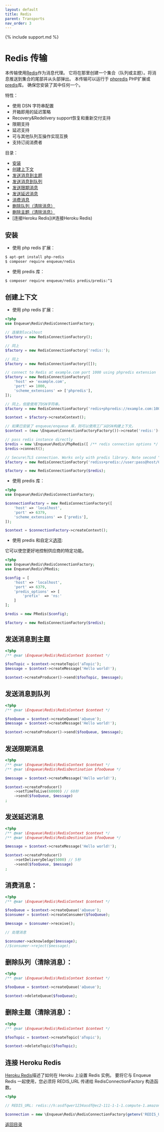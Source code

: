 ```yaml
---
layout: default
title: Redis
parent: Transports
nav_order: 3
---
```

{% include support.md %}

# Redis 传输

本传输使用[Redis](https://redis.io/)作为消息代理。
它将在那里创建一个集合（队列或主题）。将消息推送到集合的尾部并从头部弹出。
本传输可以运行于 [phpredis](https://github.com/phpredis/phpredis) PHP扩展或[predis](https://github.com/nrk/predis)库。
确保您安装了其中任何一个。

特性：
* 使用 DSN 字符串配置
* 开箱即用的延迟策略
* Recovery&Redelivery support恢复和重新交付支持
* 限期支持
* 延迟支持
* 可与其他队列互操作实现互换
* 支持订阅消费者

目录：
* [安装](#安装)
* [创建上下文](#创建上下文)
* [发送消息到主题](#发送消息到主题)
* [发送消息到队列](#发送消息到队列)
* [发送限期消息](#发送限期消息)
* [发送延迟消息](#发送延迟消息)
* [消费消息](#消费消息)
* [删除队列（清除消息）](#删除队列（清除消息）)
* [删除主题（清除消息）](#删除主题（清除消息）)
* [连接Heroku Redis](#连接Heroku Redis)

## 安装

* 使用 php redis 扩展：

```bash
$ apt-get install php-redis
$ composer require enqueue/redis
```

* 使用 predis 库：

```bash
$ composer require enqueue/redis predis/predis:^1
```

## 创建上下文

* 使用 php redis 扩展：

```php
<?php
use Enqueue\Redis\RedisConnectionFactory;

// 连接到localhost
$factory = new RedisConnectionFactory();

// 同上
$factory = new RedisConnectionFactory('redis:');

// 同上
$factory = new RedisConnectionFactory([]);

// connect to Redis at example.com port 1000 using phpredis extension
$factory = new RedisConnectionFactory([
    'host' => 'example.com',
    'port' => 1000,
    'scheme_extensions' => ['phpredis'],
]);

// 同上，但是使用了DSN字符串。
$factory = new RedisConnectionFactory('redis+phpredis://example.com:1000');

$context = $factory->createContext();

// 如果已安装了 enqueue/enqueue 库，则可以使用工厂从DSN构建上下文。
$context = (new \Enqueue\ConnectionFactoryFactory())->create('redis:')->createContext();

// pass redis instance directly
$redis = new \Enqueue\Redis\PhpRedis([ /** redis connection options */ ]);
$redis->connect();

// Secure\TLS connection. Works only with predis library. Note second "S" in scheme.
$factory = new RedisConnectionFactory('rediss+predis://user:pass@host/0');

$factory = new RedisConnectionFactory($redis);
```

* 使用 predis 库：

```php
<?php
use Enqueue\Redis\RedisConnectionFactory;

$connectionFactory = new RedisConnectionFactory([
    'host' => 'localhost',
    'port' => 6379,
    'scheme_extensions' => ['predis'],
]);

$context = $connectionFactory->createContext();
```

* 使用 predis 和自定义[选项](https://github.com/nrk/predis/wiki/Client-Options):

它可以使您更好地控制供应商的特定功能。

```php
<?php
use Enqueue\Redis\RedisConnectionFactory;
use Enqueue\Redis\PRedis;

$config = [
    'host' => 'localhost',
    'port' => 6379,
    'predis_options' => [
        'prefix'  => 'ns:'
    ]
];

$redis = new PRedis($config);

$factory = new RedisConnectionFactory($redis);
```

## 发送消息到主题

```php
<?php
/** @var \Enqueue\Redis\RedisContext $context */

$fooTopic = $context->createTopic('aTopic');
$message = $context->createMessage('Hello world!');

$context->createProducer()->send($fooTopic, $message);
```

## 发送消息到队列

```php
<?php
/** @var \Enqueue\Redis\RedisContext $context */

$fooQueue = $context->createQueue('aQueue');
$message = $context->createMessage('Hello world!');

$context->createProducer()->send($fooQueue, $message);
```

## 发送限期消息

```php
<?php
/** @var \Enqueue\Redis\RedisContext $context */
/** @var \Enqueue\Redis\RedisDestination $fooQueue */

$message = $context->createMessage('Hello world!');

$context->createProducer()
    ->setTimeToLive(60000) // 60秒
    ->send($fooQueue, $message)
;
```

## 发送延迟消息

```php
<?php
/** @var \Enqueue\Redis\RedisContext $context */
/** @var \Enqueue\Redis\RedisDestination $fooQueue */

$message = $context->createMessage('Hello world!');

$context->createProducer()
    ->setDeliveryDelay(5000) // 5秒
    ->send($fooQueue, $message)
;
````

## 消费消息：

```php
<?php
/** @var \Enqueue\Redis\RedisContext $context */

$fooQueue = $context->createQueue('aQueue');
$consumer = $context->createConsumer($fooQueue);

$message = $consumer->receive();

// 处理消息

$consumer->acknowledge($message);
//$consumer->reject($message);
```

## 删除队列（清除消息）：

```php
<?php
/** @var \Enqueue\Redis\RedisContext $context */

$fooQueue = $context->createQueue('aQueue');

$context->deleteQueue($fooQueue);
```

## 删除主题（清除消息）：

```php
<?php
/** @var \Enqueue\Redis\RedisContext $context */

$fooTopic = $context->createTopic('aTopic');

$context->deleteTopic($fooTopic);
```

## 连接 Heroku Redis

[Heroku Redis](https://devcenter.heroku.com/articles/heroku-redis)描述了如何在 Heroku 上设置 Redis 实例。
要将它与 Enqueue Redis 一起使用，您必须将 REDIS_URL 传递给 RedisConnectionFactory 构造函数。

```php
<?php

// REDIS_URL: redis://h:asdfqwer1234asdf@ec2-111-1-1-1.compute-1.amazonaws.com:111

$connection = new \Enqueue\Redis\RedisConnectionFactory(getenv('REDIS_URL'));
```

[返回目录](../index.md)